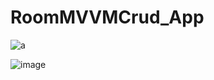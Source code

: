 # RoomMVVMCrud_App

![a](https://user-images.githubusercontent.com/105305189/176383115-1cbc5561-fb93-4fcc-8829-3e4c54a9b446.png)


![image](https://user-images.githubusercontent.com/105305189/176383154-6d355d0f-1e74-4019-b3cc-c402e7999995.png)
